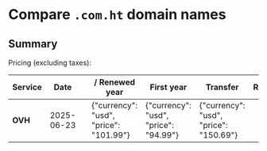 # Compare `.com.ht` domain names

## Summary

Pricing (excluding taxes):

| Service | Date |  | / Renewed year | First year | Transfer | Restoration |
|--|--|--|--|--|--|--|
| **OVH** | 2025-06-23 |  | {"currency": "usd", "price": "101.99"} | {"currency": "usd", "price": "94.99"} | {"currency": "usd", "price": "150.69"} |  |

